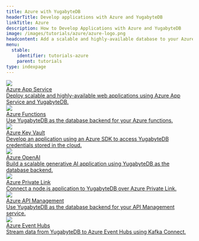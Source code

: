 ```yaml
---
title: Azure with YugabyteDB
headerTitle: Develop applications with Azure and YugabyteDB
linkTitle: Azure
description: How to Develop Applications with Azure and YugabyteDB
image: /images/tutorials/azure/azure-logo.png
headcontent: Add a scalable and highly-available database to your Azure projects
menu:
  stable:
    identifier: tutorials-azure
    parent: tutorials
type: indexpage
---
```


<div class="row">
  <div class="col-12 col-md-6 col-lg-12 col-xl-6">
    <a class="section-link icon-offset" href="azure-app-service/">
      <div class="head">
        <img class="icon" src="/images/tutorials/azure/icons/App-Service-Icon.svg" aria-hidden="true" />
        <div class="title">Azure App Service</div>
      </div>
      <div class="body">
        Deploy scalable and highly-available web applications using Azure App Service and YugabyteDB.
      </div>
    </a>
    </div>
    <div class="col-12 col-md-6 col-lg-12 col-xl-6">
    <a class="section-link icon-offset" href="azure-functions/">
      <div class="head">
        <img class="icon" src="/images/tutorials/azure/icons/Function-App-Icon.svg" aria-hidden="true" />
        <div class="title">Azure Functions</div>
      </div>
      <div class="body">
        Use YugabyteDB as the database backend for your Azure functions.
      </div>
    </a>
    </div>
    <div class="col-12 col-md-6 col-lg-12 col-xl-6">
    <a class="section-link icon-offset" href="azure-key-vault/">
      <div class="head">
        <img class="icon" src="/images/tutorials/azure/icons/Key-Vaults-Icon.svg" aria-hidden="true" />
        <div class="title">Azure Key Vault</div>
      </div>
      <div class="body">
        Develop an application using an Azure SDK to access YugabyteDB credentials stored in the cloud.
      </div>
    </a>
    </div>
    <div class="col-12 col-md-6 col-lg-12 col-xl-6">
    <a class="section-link icon-offset" href="azure-openai/">
      <div class="head">
        <img class="icon" src="/images/tutorials/azure/icons/OpenAI-Icon.svg" aria-hidden="true" />
        <div class="title">Azure OpenAI</div>
      </div>
      <div class="body">
        Build a scalable generative AI application using YugabyteDB as the database backend.
      </div>
    </a>
  </div>
    <div class="col-12 col-md-6 col-lg-12 col-xl-6">
    <a class="section-link icon-offset" href="azure-private-link/">
      <div class="head">
        <img class="icon" src="/images/tutorials/azure/icons/Private-Link-Icon.svg" aria-hidden="true" />
        <div class="title">Azure Private Link</div>
      </div>
      <div class="body">
        Connect a node.js application to YugabyteDB over Azure Private Link.
      </div>
    </a>
  </div>
    <div class="col-12 col-md-6 col-lg-12 col-xl-6">
    <a class="section-link icon-offset" href="azure-api-management/">
      <div class="head">
        <img class="icon" src="/images/tutorials/azure/icons/API-Management-Icon.svg" aria-hidden="true" />
        <div class="title">Azure API Management</div>
      </div>
      <div class="body">
        Use YugabyteDB as the database backend for your API Management service.
      </div>
    </a>
  </div>
    <div class="col-12 col-md-6 col-lg-12 col-xl-6">
    <a class="section-link icon-offset" href="azure-event-hubs/">
      <div class="head">
        <img class="icon" src="/images/tutorials/azure/icons/Event-Hubs-Icon.svg" aria-hidden="true" />
        <div class="title">Azure Event Hubs</div>
      </div>
      <div class="body">
        Stream data from YugabyteDB to Azure Event Hubs using Kafka Connect.
      </div>
    </a>
  </div>
</div>
